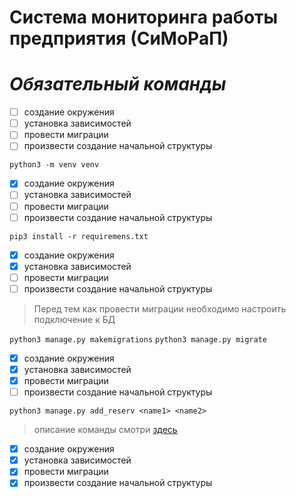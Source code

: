 # Система мониторинга работы предприятия (СиМоРаП)

# *Обязательный команды*

- [ ] создание окружения
- [ ] установка зависимостей
- [ ] провести миграции
- [ ] произвести создание начальной структуры

```python3 -m venv venv```

- [x] создание окружения
- [ ] установка зависимостей
- [ ] провести миграции
- [ ] произвести создание начальной структуры

```pip3 install -r requiremens.txt```

- [x] создание окружения
- [x] установка зависимостей
- [ ] провести миграции
- [ ] произвести создание начальной структуры

>Перед тем как провести миграции необходимо настроить подключение к БД

```python3 manage.py makemigrations```
```python3 manage.py migrate```

- [x] создание окружения
- [x] установка зависимостей
- [x] провести миграции
- [ ] произвести создание начальной структуры

```python3 manage.py add_reserv <name1> <name2>```
> описание команды смотри [здесь](structure/management/README.md)
- [x] создание окружения
- [x] установка зависимостей
- [x] провести миграции
- [x] произвести создание начальной структуры